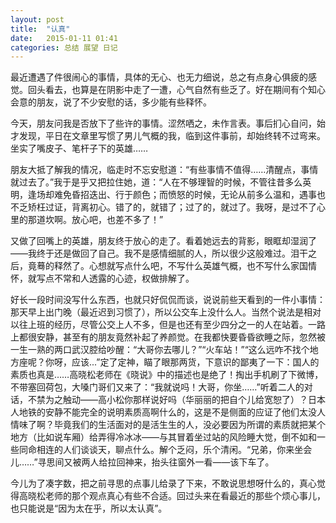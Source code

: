 ```yaml
---
layout: post
title:  "认真"
date:   2015-01-11 01:41
categories: 总结 展望 日记
---
```


最近遭遇了件很闹心的事情，具体的无心、也无力细说，总之有点身心俱疲的感觉。回头看去，也算是在阴影中走了一遭，心气自然有些乏了。好在期间有个知心会意的朋友，说了不少安慰的话，多少能有些释怀。

今天，朋友问我是否放下了些许的事情。涩然哂之，未作言表。事后扪心自问，始才发现，平日在文章里写惯了男儿气概的我，临到这件事前，却始终转不过弯来。坐实了嘴皮子、笔杆子下的英雄……

朋友大抵了解我的情况，临走时不忘安慰道：“有些事情不值得……清醒点，事情就过去了。”我于是乎又把拉住她，道：“人在不够理智的时候，不管往昔多么英明，逢场却难免昏招迭出、行于颜色；而愤怒的时候，无论从前多么温和，遇事也不乏矫枉过证，背离初心。错了的，就错了；过了的，就过了。我呀，是过不了心里的那道坎啊。放心吧，也差不多了！”

又做了回嘴上的英雄，朋友终于放心的走了。看着她远去的背影，眼眶却湿润了——我终于还是做回了自己。我不是感情细腻的人，所以很少这般难过。泪干之后，竟蓦的释然了。心想就写点什么吧，不写什么英雄气概，也不写什么家国情怀，就写点不常和人透露的心迹，权做排解了。

好长一段时间没写什么东西，也就只好侃侃而谈，说说前些天看到的一件小事情：那天早上出门晚（最近迟到习惯了），所以公交车上没什么人。当然个说法是相对以往上班的经历，尽管公交上人不多，但是也还有至少四分之一的人在站着。一路上都很安静，甚至有的朋友竟然补起了养颜觉。在我都快要昏昏欲睡之际，忽然被一生一熟的两口武汉腔给吵醒：“大哥你去哪儿？”“火车站！”“这么远咋不找个地方座呢？你呀，应该...”定了定神，瞄了眼那两货，下意识的鄙夷了一下：国人的素质也真是……高晓松老师在《晓说》中的描述也是绝了！掏出手机刷了下微博，不带塞回荷包，大嗓门哥们又来了：“我就说吗！大哥，你坐……”听着二人的对话，不禁为之触动——高小松你那样说好吗（华丽丽的把自个儿给宽恕了）？日本人地铁的安静不能完全的说明素质高啊什么的，这是不是侧面的应证了他们太没人情味了啊？毕竟我们的生活面对的是活生生的人，没必要因为所谓的素质就把某个地方（比如说车厢）给弄得冷冰冰——与其冒着坐过站的风险睡大觉，倒不如和一些同命相连的人们谈谈天，聊点什么。解个乏闷，乐个清闲。“兄弟，你来坐会儿……”寻思间又被两人给拉回神来，抬头往窗外一看——该下车了。

今儿为了凑字数，把之前寻思的点事儿给录了下来，不敢说思想呀什么的，真心觉得高晓松老师的那个观点真心有些不合适。回过头来在看最近的那些个烦心事儿，也只能说是“因为太在乎，所以太认真”。